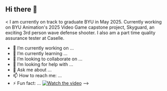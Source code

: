 ## Hi there 👋

<
I am currently on track to graduate BYU in May 2025. Currently working on BYU Animation's 2025 Video Game capstone project, Skyguard, an exciting 3rd person wave defense shooter. I also am a part time quality assurance tester at Caselle. 
- 🔭 I’m currently working on ...
- 🌱 I’m currently learning ...
- 👯 I’m looking to collaborate on ...
- 🤔 I’m looking for help with ...
- 💬 Ask me about ...
- 📫 How to reach me: ...
- ⚡ Fun fact: ...
 [![Watch the video](https://drive.google.com/file/d/1rx9FarOKPdDznpbUdJ8F7ZAPUktXJBAV/view?usp=drive_link)](https://drive.google.com/file/d/1rx9FarOKPdDznpbUdJ8F7ZAPUktXJBAV/view?usp=drive_link)
-->
